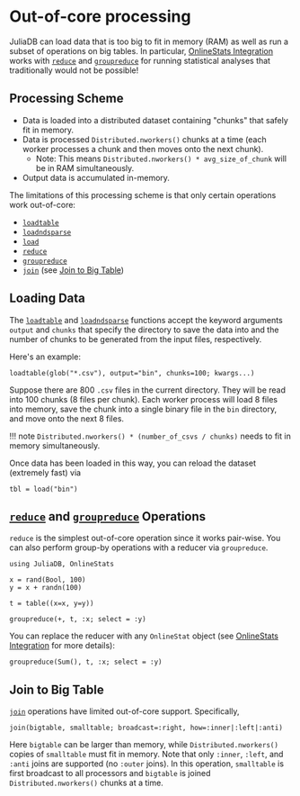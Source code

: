# Out-of-core processing

JuliaDB can load data that is too big to fit in memory (RAM) as well as run a subset of operations on big tables.  In particular, [OnlineStats Integration](@ref) works with [`reduce`](@ref) and [`groupreduce`](@ref) for running statistical analyses that traditionally would not be possible!

## Processing Scheme

- Data is loaded into a distributed dataset containing "chunks" that safely fit in memory. 
- Data is processed `Distributed.nworkers()` chunks at a time (each worker processes a chunk and then moves onto the next chunk).
  - Note: This means `Distributed.nworkers() * avg_size_of_chunk` will be in RAM simultaneously.
- Output data is accumulated in-memory.

The limitations of this processing scheme is that only certain operations work out-of-core:

- [`loadtable`](@ref)
- [`loadndsparse`](@ref)
- [`load`](@ref)
- [`reduce`](@ref)
- [`groupreduce`](@ref)
- [`join`](@ref) (see [Join to Big Table](@ref))

## Loading Data

The [`loadtable`](@ref) and [`loadndsparse`](@ref) functions accept the keyword arguments `output` and `chunks` that specify the directory to save the data into and the number of chunks to be generated from the input files, respectively.

Here's an example:

```
loadtable(glob("*.csv"), output="bin", chunks=100; kwargs...)
```

Suppose there are 800 `.csv` files in the current directory.  They will be read into 100 chunks (8 files per chunk).  Each worker process will load 8 files into memory, save the chunk into a single binary file in the `bin` directory, and move onto the next 8 files.

!!! note
    `Distributed.nworkers() * (number_of_csvs / chunks)` needs to fit in memory simultaneously.


Once data has been loaded in this way, you can reload the dataset (extremely fast) via

```
tbl = load("bin")
```

## [`reduce`](@ref) and [`groupreduce`](@ref) Operations

`reduce` is the simplest out-of-core operation since it works pair-wise.  You can also perform group-by operations with a reducer via `groupreduce`.

```@example outofcore
using JuliaDB, OnlineStats

x = rand(Bool, 100)
y = x + randn(100)

t = table((x=x, y=y))

groupreduce(+, t, :x; select = :y)
```

You can replace the reducer with any `OnlineStat` object (see [OnlineStats Integration](@ref) for more details):

```@example outofcore
groupreduce(Sum(), t, :x; select = :y)
```

## Join to Big Table

[`join`](@ref) operations have limited out-of-core support. Specifically,

```
join(bigtable, smalltable; broadcast=:right, how=:inner|:left|:anti)
```

Here `bigtable` can be larger than memory, while `Distributed.nworkers()` copies of `smalltable` must fit in memory. Note that only `:inner`, `:left`, and `:anti` joins are supported (no `:outer` joins). In this operation, `smalltable` is first broadcast to all processors and `bigtable` is joined `Distributed.nworkers()` chunks at a time.
